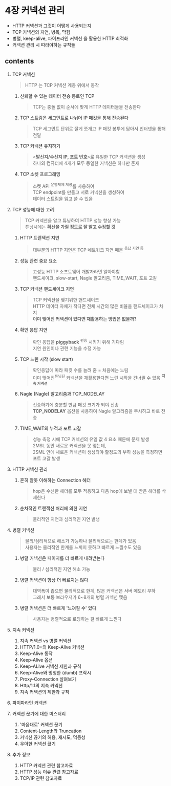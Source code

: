 <h1>4장 커넥션 관리</h1>

>

- HTTP 커넥션과 그것이 어떻게 사용되는지
- TCP 커넥션의 지연, 병목, 막힘
- 병렬, keep-alive, 파이프라인 커넥션 을 활용한 HTTP 최적화
- 커넥션 관리 시 따라야하는 규칙들

<h2>contents</h2>

1. TCP 커넥션
   > HTTP 는 TCP 커넥션 계층 위에서 동작

    1. 신뢰할 수 있는 데이터 전송 통로인 TCP
       > TCP는 충돌 없이 순서에 맞게 HTTP 데이터들을 전송한다

    2. TCP 스트림은 세그먼트로 나뉘어 IP 패킷을 통해 전송된다
       > TCP 세그먼트 단위로 잘게 쪼개고 IP 패킷 봉투에 담아서 인터넷을 통해 전달

    3. TCP 커넥션 유지하기
       > <**발신지/수신지 IP, 포트 번호**>로 유일한 TCP 커넥션을 생성  
       하나의 컴퓨터에 4개가 모두 동일한 커넥션은 하나만 존재

    4. TCP 소켓 프로그래밍
       > 소켓 API <sup>운영체제 제공</sup>를 사용하여   
       TCP endpoint를 만들고 서로 커넥션을 생성하여   
       데이터 스트림을 읽고 쓸 수 있음

2. TCP 성능에 대한 고려
    > TCP 커넥션을 알고 튜닝하여 HTTP 성능 향상 가능  
        튜닝시에는 **확신을 가질 정도로 잘 알고 수정할 것**  

    1. HTTP 트랜잭션 지연
       > 대부분의 HTTP 지연은 TCP 네트워크 지연 때문 <sup>응답 지연 등</sup>  
       
    2. 성능 관련 중요 요소
       > 고성능 HTTP 소프트웨어 개발자라면 알아야함  
        핸드셰이크, slow-start, Nagle 알고리즘, TIME_WAIT, 포트 고갈

    3. TCP 커넥션 핸드셰이크 지연
       > TCP 커넥션을 맺기위한 핸드셰이크   
       HTTP 데이터 자체가 작다면 전체 시간의 많은 비율을 핸드셰이크가 차지  
       **이미 맺어진 커넥션이 있다면 재활용하는 방법은 없을까?**

    4. 확인 응답 지연
       > 확인 응답을 **piggyback** <sup>편승</sup> 시키기 위해 기다림    
         지연 원인이나 관련 기능을 수정 가능  

    5. TCP 느린 시작 (slow start)
       > 확인응답에 따라 패킷 수를 늘려 줌 = 처음에는 느림  
         이미 맺어진<sup>튜닝된</sup> 커넥션을 재활용한다면 느린 시작을 건너뛸 수 있음 **<sup>지속 커넥션</sup>**

    6. Nagle (Nagle) 알고리즘과 TCP_NODELAY
        > 전송하기에 충분할 만큼 패킷 크기가 되야 전송  
          **TCP_NODELAY** 옵션을 사용하여 Nagle 알고리즘을 무시하고 바로 전송

    7. TIME_WAIT의 누적과 포트 고갈
       > 성능 측정 시에 TCP 커넥션의 유일 값 4 요소 때문에 문제 발생    
         2MSL 동안 새로운 커넥션을 못 맺는데,   
         2SML 안에 새로운 커넥션이 생성되야 할정도의 부하 성능을 측정하면 포트 고갈 발생
       
3. HTTP 커넥션 관리
    1. 흔히 잘못 이해하는 Connection 헤더
        > hop은 수신한 헤더를 모두 적용하고 다음 hop에 보낼 대 받은 헤더를 삭제한다

    2. 순차적인 트랜잭션 처리에 의한 지연
        > 물리적인 지연과 심리적인 지연 발생  

4. 병렬 커넥션
    > 물리/심리적으로 해소가 가능하나 물리적으로는 한계가 있음  
      사용자는 물리적인 한계를 느끼지 못하고 빠르게 느낄수도 있음

    1. 병렬 커넥션은 페이지를 더 빠르게 내려받는다
        > 물리 / 심리적인 지연 해소 가능

    2. 병렬 커넥션이 항상 더 빠르지는 않다
        > 대역폭이 좁으면 물리적으로 한계, 많은 커넥션은 서버 메모리 부하  
            그래서 보통 브라우저가 6~8개의 병렬 커넥션 맺음

    3. 병렬 커넥션은 더 빠르게 '느껴질 수' 있다
        > 사용자는 병렬적으로 로딩하는 걸 빠르게 느낀다

5. 지속 커넥션
    1. 지속 커넥션 vs 병렬 커넥션
    2. HTTP/1.0+의 Keep-Alive 커넥션
    3. Keep-Alive 동작
    4. Keep-Alive 옵션
    5. Keep-ALive 커넥션 제한과 규칙
    6. Keep-Alive와 멍청한 (dumb) 프락시
    7. Proxy-Connection 살펴보기
    8. Http/1.1의 지속 커넥션
    9. 지속 커넥션의 제한과 규칙
6. 파이파라인 커넥션
7. 커넥션 끊기에 대한 미스터리
    1. '마음대로' 커넥션 끊기
    2. Content-Length와 Truncation
    3. 커넥션 끊기의 허용, 재시도, 멱등성
    4. 우아한 커넥션 끊기
8. 추가 정보
    1. HTTP 커넥션 관련 참고자료
    2. HTTP 성능 이슈 관련 참고자료
    3. TCP/IP 관련 참고자료
